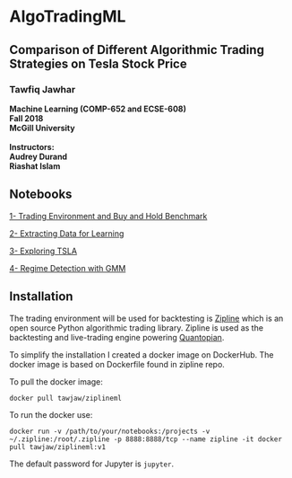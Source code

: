 # AlgoTradingML
## Comparison of Different Algorithmic Trading Strategies on Tesla Stock Price

### Tawfiq Jawhar
<b>Machine Learning (COMP-652 and ECSE-608)<br>
Fall 2018<br>
McGill University <br><br>
Instructors:<br>
Audrey Durand<br>
Riashat Islam <br></b>


## Notebooks

[1- Trading Environment and Buy and Hold Benchmark](https://github.com/tawjaw/AlgoTradingML/blob/master/1-%20Environment%20and%20Buy%20and%20Hold%20Benchmark.ipynb)

[2- Extracting Data for Learning](https://github.com/tawjaw/AlgoTradingML/blob/master/2-%20Extracting%20Data%20for%20Learning.ipynb)

[3- Exploring TSLA](https://github.com/tawjaw/AlgoTradingML/blob/master/3-%20Exploring%20TSLA.ipynb)

[4- Regime Detection with GMM](https://github.com/tawjaw/AlgoTradingML/blob/master/4-%20Regime%20Detection%20with%20GMM.ipynb)

## Installation
The trading environment will be used for backtesting is [Zipline](https://github.com/quantopian/zipline) which is an open source Python algorithmic trading library. Zipline is used as the backtesting and live-trading engine powering [Quantopian](https://www.quantopian.com/home).

To simplify the installation I created a docker image on DockerHub. The docker image is based on Dockerfile found in zipline repo.

To pull the docker image:

```
docker pull tawjaw/ziplineml
```
To run the docker use:
```
docker run -v /path/to/your/notebooks:/projects -v ~/.zipline:/root/.zipline -p 8888:8888/tcp --name zipline -it docker pull tawjaw/ziplineml:v1
```
The default password for Jupyter is `jupyter`.

